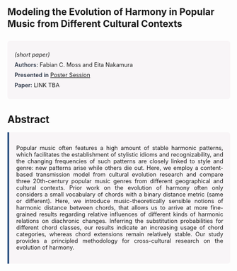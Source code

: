 
<style>    
    h2 {
        margin-top: 0;
        margin-bottom: 1.5rem;
        line-height: 1.3;
    }
    
    h3 {
        margin-top: 2rem;
        margin-bottom: 1rem;
        font-size: 1.4rem;
        font-weight:bold;
    }
    
    .metadata {
        background-color: rgba(96,24,67,0.03);
        padding: 1rem;
        font-size:0.8rem;
        border-radius: 6px;
        margin-bottom: 2rem;
    }
    
    .metadata p {
        margin: 0.5rem 0;
    }
    
    .abstract {
        text-align: justify;
        font-size:0.8rem;
        padding: 1rem;
        background-color: rgba(96,24,67,0.03);
        border-left: 4px solid #2c5282;
        border-radius: 0 6px 6px 0;
    }
    
    strong {
        color: #2d3748;
        font-weight: 600;
    }
</style>
<main role="main">
<h2>Modeling the Evolution of Harmony in Popular Music from Different Cultural Contexts</h2>

<section class="metadata">
<p style='font-size:0.8rem'><i>(short paper)</i></p>
<p><strong>Authors:</strong> Fabian C. Moss and Eita Nakamura</p>
<p><strong>Presented in</strong> <a href="/programme/#session<NA>nan">Poster Session</a></p>
<p><strong>Paper:</strong> LINK TBA</p>
</section>

<section>
<h3>Abstract</h3>
<div class="abstract">
<p>Popular music often features a high amount of stable harmonic patterns, which facilitates the establishment of stylistic idioms and recognizability, and the changing frequencies of such patterns are closely linked to style and genre: new patterns arise while others die out. Here, we employ a content-based transmission model from cultural evolution research and compare three 20th-century popular music genres from different geographical and cultural contexts. Prior work on the evolution of harmony often only considers a small vocabulary of chords with a binary distance metric (same or different). Here, we introduce music-theoretically sensible notions of harmonic distance between chords, that allows us to arrive at more fine-grained results regarding relative influences of different kinds of harmonic relations on diachronic changes. Inferring the substitution probabilities for different chord classes, our results indicate an increasing usage of chord categories, whereas chord extensions remain relatively stable. Our study provides a principled methodology for cross-cultural research on the evolution of harmony.</p>
</div>
</section>
</main>